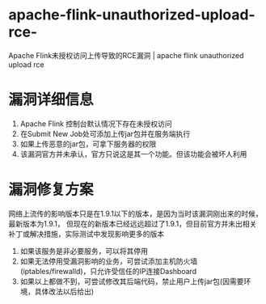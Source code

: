 # apache-flink-unauthorized-upload-rce-
Apache Flink未授权访问上传导致的RCE漏洞 | apache flink unauthorized upload rce

# 漏洞详细信息
1. Apache Flink 控制台默认情况下存在未授权访问
2. 在Submit New Job处可添加上传jar包并在服务端执行
3. 如果上传恶意的jar包，可拿下服务器的权限
4. 该漏洞官方并未承认，官方只说这是其一个功能。但该功能会被坏人利用

# 漏洞修复方案
网络上流传的影响版本只是在1.9.1以下的版本，是因为当时该漏洞刚出来的时候，最新版本为1.9.1，
但现在的新版本已经远远超过了1.9.1，但目前官方并未出相关补丁或解决措施，实际测试中发现影响更多的版本
1. 如果该服务是非必要服务，可以将其停用
2. 如果无法停用受漏洞影响的业务，可尝试添加主机防火墙(iptables/firewalld)，只允许受信任的IP连接Dashboard
3. 如果以上都做不到，可尝试修改其后端代码，禁止用户上传jar包(因需要环境，具体改法以后给出)
